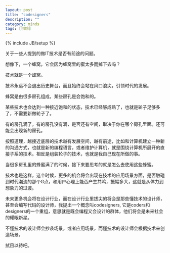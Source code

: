 ```yaml
---
layout: post
title: "codesigners"
description: ""
category: minds
tags: [创想]
---
```

{% include JB/setup %}

关于一些人提到的做IT技术是否有前途的问题。

想像下，一个蜂窝，它会因为蜂窝里的蜜太多而掉下去吗？

技术就是一个蜂窝。

技术永远不会退出历史舞台，而且始终会站在风口浪尖，引领时代的发展。

蜂窝是由很多房孔组成，某些房孔是会饱和的。

某些技术也会达到一种接近饱和的状态，技术已经够成熟了，也就是轮子足够多了，不需要新做轮子了。

有的房孔满了，有的房孔没有满，是否还有空间，取决于你在哪个房孔里面。还可能会出现新的房孔。

按照道理，越接近底层的技术越有发展空间，越有前途，比如和计算机建立一种新的沟通方式，也就是新的编程语言，或者维护计算机，就是围绕计算机所展开的直接子系的技术。相反是组装轮子的技术，也就是我自己现在所做的事。

当很多房孔里的蜂蜜满了的时候，接下来要思考的就是怎么去使用这些蜂蜜。

技术也是这样，这个时候，更多的机会将会出现在技术的应用场景方面，是否触碰到时代潮流的那个G点，和用户心理上能否产生共鸣，振幅多大，这就是从体力到想象力的过渡。

未来更多机会将在设计行业，而在设计行业里拔尖的将会是那些懂技术的设计师，甚至会编写代码的设计师，我提出一个概念叫codesigners, 它是coders和designers的一个重组，意思就是既会编程又会设计的群体，他们将会是未来社会的耀眼新星。

不懂技术的设计师会抄袭场景，或者应用场景，而懂技术的设计师会根据技术来创造场景。

拭目以待吧。
